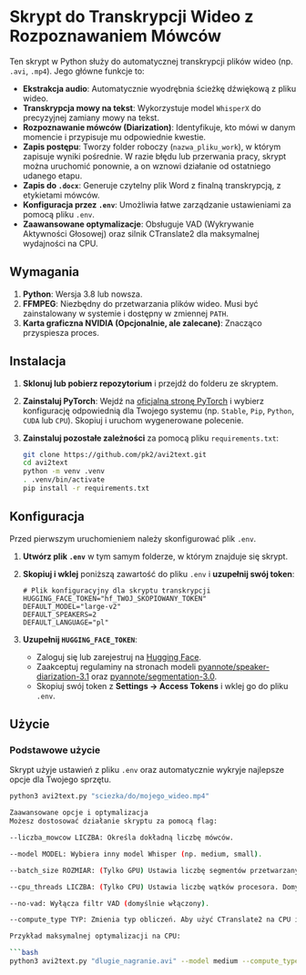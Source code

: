 # Skrypt do Transkrypcji Wideo z Rozpoznawaniem Mówców

Ten skrypt w Python służy do automatycznej transkrypcji plików wideo (np. `.avi`, `.mp4`). Jego główne funkcje to:

-   **Ekstrakcja audio**: Automatycznie wyodrębnia ścieżkę dźwiękową z pliku wideo.
-   **Transkrypcja mowy na tekst**: Wykorzystuje model `WhisperX` do precyzyjnej zamiany mowy na tekst.
-   **Rozpoznawanie mówców (Diarization)**: Identyfikuje, kto mówi w danym momencie i przypisuje mu odpowiednie kwestie.
-   **Zapis postępu**: Tworzy folder roboczy (`nazwa_pliku_work`), w którym zapisuje wyniki pośrednie. W razie błędu lub przerwania pracy, skrypt można uruchomić ponownie, a on wznowi działanie od ostatniego udanego etapu.
-   **Zapis do `.docx`**: Generuje czytelny plik Word z finalną transkrypcją, z etykietami mówców.
-   **Konfiguracja przez `.env`**: Umożliwia łatwe zarządzanie ustawieniami za pomocą pliku `.env`.
-   **Zaawansowane optymalizacje**: Obsługuje VAD (Wykrywanie Aktywności Głosowej) oraz silnik CTranslate2 dla maksymalnej wydajności na CPU.

## Wymagania

1.  **Python**: Wersja 3.8 lub nowsza.
2.  **FFMPEG**: Niezbędny do przetwarzania plików wideo. Musi być zainstalowany w systemie i dostępny w zmiennej `PATH`.
3.  **Karta graficzna NVIDIA (Opcjonalnie, ale zalecane)**: Znacząco przyspiesza proces.

## Instalacja

1.  **Sklonuj lub pobierz repozytorium** i przejdź do folderu ze skryptem.

2.  **Zainstaluj PyTorch**: Wejdź na [oficjalną stronę PyTorch](https://pytorch.org/get-started/locally/) i wybierz konfigurację odpowiednią dla Twojego systemu (np. `Stable`, `Pip`, `Python`, `CUDA` lub `CPU`). Skopiuj i uruchom wygenerowane polecenie.

3.  **Zainstaluj pozostałe zależności** za pomocą pliku `requirements.txt`:
    ```bash
    git clone https://github.com/pk2/avi2text.git
    cd avi2text
    python -m venv .venv
    . .venv/bin/activate
    pip install -r requirements.txt
    ```

## Konfiguracja

Przed pierwszym uruchomieniem należy skonfigurować plik `.env`.

1.  **Utwórz plik `.env`** w tym samym folderze, w którym znajduje się skrypt.

2.  **Skopiuj i wklej** poniższą zawartość do pliku `.env` i **uzupełnij swój token**:
    ```
    # Plik konfiguracyjny dla skryptu transkrypcji
    HUGGING_FACE_TOKEN="hf_TWOJ_SKOPIOWANY_TOKEN"
    DEFAULT_MODEL="large-v2"
    DEFAULT_SPEAKERS=2
    DEFAULT_LANGUAGE="pl"
    ```

3.  **Uzupełnij `HUGGING_FACE_TOKEN`**:
    -   Zaloguj się lub zarejestruj na [Hugging Face](https://huggingface.co/).
    -   Zaakceptuj regulaminy na stronach modeli [pyannote/speaker-diarization-3.1](https://huggingface.co/pyannote/speaker-diarization-3.1) oraz [pyannote/segmentation-3.0](https://huggingface.co/pyannote/segmentation-3.0).
    -   Skopiuj swój token z **Settings -> Access Tokens** i wklej go do pliku `.env`.

## Użycie

### Podstawowe użycie
Skrypt użyje ustawień z pliku `.env` oraz automatycznie wykryje najlepsze opcje dla Twojego sprzętu.
```bash
python3 avi2text.py "sciezka/do/mojego_wideo.mp4"

Zaawansowane opcje i optymalizacja
Możesz dostosować działanie skryptu za pomocą flag:

--liczba_mowcow LICZBA: Określa dokładną liczbę mówców.

--model MODEL: Wybiera inny model Whisper (np. medium, small).

--batch_size ROZMIAR: (Tylko GPU) Ustawia liczbę segmentów przetwarzanych naraz. Zwiększ (np. do 16, 32), jeśli masz GPU z dużą ilością VRAM.

--cpu_threads LICZBA: (Tylko CPU) Ustawia liczbę wątków procesora. Domyślnie używa wszystkich dostępnych.

--no-vad: Wyłącza filtr VAD (domyślnie włączony).

--compute_type TYP: Zmienia typ obliczeń. Aby użyć CTranslate2 na CPU i uzyskać 4x przyspieszenie, użyj --compute_type int8.

Przykład maksymalnej optymalizacji na CPU:

```bash
python3 avi2text.py "dlugie_nagranie.avi" --model medium --compute_type int8
```

